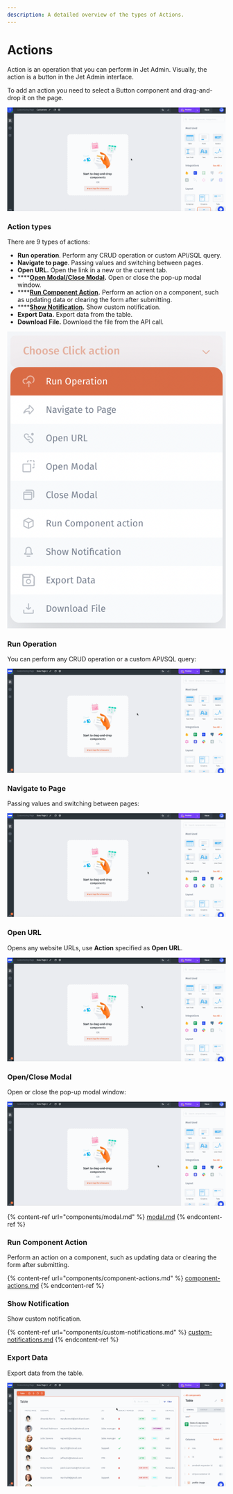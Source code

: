 ```yaml
---
description: A detailed overview of the types of Actions.
---
```


# Actions

Action is an operation that you can perform in Jet Admin. Visually, the action is a button in the Jet Admin interface.

To add an action you need to select a Button component and drag-and-drop it on the page.

![](../../.gitbook/assets/testgif29.gif)

### Action types

There are 9 types of actions:&#x20;

* **Run operation**. Perform any CRUD operation or custom API/SQL query.&#x20;
* **Navigate to page**. Passing values and switching between pages.
* **Open URL.** Open the link in a new or the current tab.
* ****[**Open Modal/Close Modal**](components/modal.md)**.** Open or close the pop-up modal window.
* ****[**Run Component Action**](components/component-actions.md)**.** Perform an action on a component, such as updating data or clearing the form after submitting.
* ****[**Show Notification**](components/custom-notifications.md)**.** Show custom notification.
* **Export Data.** Export data from the table.
* **Download File.** Download the file from the API call.

![](<../../.gitbook/assets/image (837).png>)

### Run Operation

You can perform any CRUD operation or a custom API/SQL query:

![](../../.gitbook/assets/testgif33.gif)

### Navigate to Page

Passing values and switching between pages:

![](../../.gitbook/assets/testgif34.gif)

### Open URL

Opens any website URLs, use **Action** specified as **Open URL**.

![](../../.gitbook/assets/testgif35.gif)

### Open/Close Modal

Open or close the pop-up modal window:

![](../../.gitbook/assets/testgif36.gif)

{% content-ref url="components/modal.md" %}
[modal.md](components/modal.md)
{% endcontent-ref %}

### Run Component Action

Perform an action on a component, such as updating data or clearing the form after submitting.

{% content-ref url="components/component-actions.md" %}
[component-actions.md](components/component-actions.md)
{% endcontent-ref %}

### Show Notification

Show custom notification.

{% content-ref url="components/custom-notifications.md" %}
[custom-notifications.md](components/custom-notifications.md)
{% endcontent-ref %}

### Export Data

Export data from the table.

![](../../.gitbook/assets/testgif37.gif)
